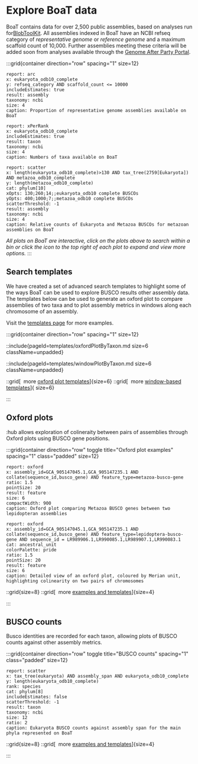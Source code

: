# Explore BoaT data

BoaT contains data for over 2,500 public assemblies, based on analyses run for[BlobToolKit](https://blobtoolkit.genomehubs.org). All assemblies indexed in BoaT have an NCBI refseq category of _representative genome_ or _reference genome_ and a maximum scaffold count of 10,000. Further assemblies meeting these criteria will be added soon from analyses available through the [Genome After Party Portal](https://gap.cog.sanger.ac.uk/).

:::grid{container direction="row" spacing="1" size=12}

```report
report: arc
x: eukaryota_odb10_complete
y: refseq_category AND scaffold_count <= 10000
includeEstimates: true
result: assembly
taxonomy: ncbi
size: 4
caption: Proportion of representative genome assemblies available on BoaT
```

```report
report: xPerRank
x: eukaryota_odb10_complete
includeEstimates: true
result: taxon
taxonomy: ncbi
size: 4
caption: Numbers of taxa available on BoaT
```

```report
report: scatter
x: length(eukaryota_odb10_complete)>130 AND tax_tree(2759[Eukaryota]) AND metazoa_odb10_complete
y: length(metazoa_odb10_complete)
cat: phylum[10]
xOpts: 130;260;14;;eukaryota_odb10 complete BUSCOs
yOpts: 400;1000;7;;metazoa_odb10 complete BUSCOs
scatterThreshold: -1
result: assembly
taxonomy: ncbi
size: 4
caption: Relative counts of Eukaryota and Metazoa BUSCOs for metazoan assemblies on BoaT
```

_All plots on BoaT are interactive, click on the plots above to search within a bin or click the icon to the top right of each plot to expand and view more options._
:::

## Search templates

We have created a set of advanced search templates to highlight some of the ways BoaT can be used to explore BUSCO results other assembly data. The templates below can be used to generate an oxford plot to compare assemblies of two taxa and to plot assembly metrics in windows along each chromosome of an assembly.

Visit the [templates page](/templates) for more examples.

:::grid{container direction="row" spacing="1" size=12}

::include{pageId=templates/oxfordPlotByTaxon.md size=6 className=unpadded}

::include{pageId=templates/windowPlotByTaxon.md size=6 className=unpadded}

::grid[&nbsp;&nbsp;more [oxford plot templates](/templates/oxford)]{size=6}
::grid[&nbsp;&nbsp;more [window-based templates](/templates/windows)]{ size=6}

:::

## Oxford plots

:hub allows exploration of colineraity between pairs of assemblies through Oxford plots using BUSCO gene positions.

:::grid{container direction="row" toggle title="Oxford plot examples" spacing="1" class="padded" size=12}

```report
report: oxford
x: assembly_id=GCA_905147045.1,GCA_905147235.1 AND collate(sequence_id,busco_gene) AND feature_type=metazoa-busco-gene
ratio: 1.5
pointSize: 20
result: feature
size: 6
compactWidth: 900
caption: Oxford plot comparing Metazoa BUSCO genes between two lepidopteran assemblies
```

```report
report: oxford
x: assembly_id=GCA_905147045.1,GCA_905147235.1 AND collate(sequence_id,busco_gene) AND feature_type=lepidoptera-busco-gene AND sequence_id = LR989906.1,LR990085.1,LR989907.1,LR990083.1
cat: ancestral_unit
colorPalette: pride
ratio: 1.5
pointSize: 20
result: feature
size: 6
caption: Detailed view of an oxford plot, coloured by Merian unit, highlighting colinearity on two pairs of chromosomes
```

::grid{size=8}
::grid[&nbsp;&nbsp;more [examples and templates](/templates/oxford)]{size=4}

:::

## BUSCO counts

Busco identities are recorded for each taxon, allowing plots of BUSCO counts against other assembly metrics.

:::grid{container direction="row" toggle title="BUSCO counts" spacing="1" class="padded" size=12}

```report
report: scatter
x: tax_tree(eukaryota) AND assembly_span AND eukaryota_odb10_complete
y: length(eukaryota_odb10_complete)
rank: species
cat: phylum[8]
includeEstimates: false
scatterThreshold: -1
result: taxon
taxonomy: ncbi
size: 12
ratio: 2
caption: Eukaryota BUSCO counts against assembly span for the main phyla represented on BoaT
```

::grid{size=8}
::grid[&nbsp;&nbsp;more [examples and templates](/templates/counts)]{size=4}

:::

